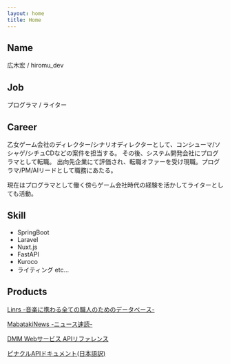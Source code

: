 ```yaml
---
layout: home
title: Home
---
```


## Name
広木宏 / hiromu_dev

## Job
プログラマ / ライター

## Career
乙女ゲーム会社のディレクター/シナリオディレクターとして、コンシューマ/ソシャゲ/シチュCDなどの案件を担当する。
その後、システム開発会社にプログラマとして転職。
出向先企業にて評価され、転職オファーを受け現職。プログラマ/PM/AIリードとして職務にあたる。

現在はプログラマとして働く傍らゲーム会社時代の経験を活かしてライターとしても活動。

## Skill
- SpringBoot
- Laravel
- Nuxt.js
- FastAPI
- Kuroco
- ライティング
etc...
  
## Products
[Linrs -音楽に携わる全ての職人のためのデータベース-](https://linrs.herokuapp.com/)

[MabatakiNews -ニュース速読-](http://mabataki-news-ce0544a64471.herokuapp.com/)

[DMM Webサービス APIリファレンス](https://github.com/mgmyst/dmm-web-service-api-reference)

[ピナクルAPIドキュメント(日本語訳)](https://github.com/mgmyst/pinnacleapi-documentation-ja)
